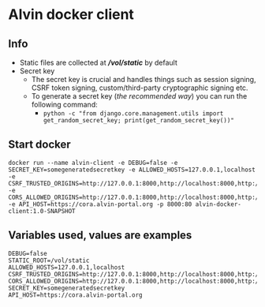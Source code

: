 # Alvin docker client

## Info
* Static files are collected at ***/vol/static*** by default
* Secret key
  * The secret key is crucial and handles things such as session signing, CSRF token signing, custom/third-party cryptographic signing etc.
  * To generate a secret key (*the recommended way*) you can run the following command:
    * ```python -c "from django.core.management.utils import get_random_secret_key; print(get_random_secret_key())"```


## Start docker

```
docker run --name alvin-client -e DEBUG=false -e SECRET_KEY=somegeneratedsecretkey -e ALLOWED_HOSTS=127.0.0.1,localhost -e CSRF_TRUSTED_ORIGINS=http://127.0.0.1:8000,http://localhost:8000,http://localhost:80 -e CORS_ALLOWED_ORIGINS=http://127.0.0.1:8000,http://localhost:8000,http://localhost:80 -e API_HOST=https://cora.alvin-portal.org -p 8000:80 alvin-docker-client:1.0-SNAPSHOT
```

## Variables used, values are examples
```
DEBUG=false
STATIC_ROOT=/vol/static
ALLOWED_HOSTS=127.0.0.1,localhost
CSRF_TRUSTED_ORIGINS=http://127.0.0.1:8000,http://localhost:8000,http://localhost:80
CORS_ALLOWED_ORIGINS=http://127.0.0.1:8000,http://localhost:8000,http://localhost:80
SECRET_KEY=somegeneratedsecretkey
API_HOST=https://cora.alvin-portal.org
```
